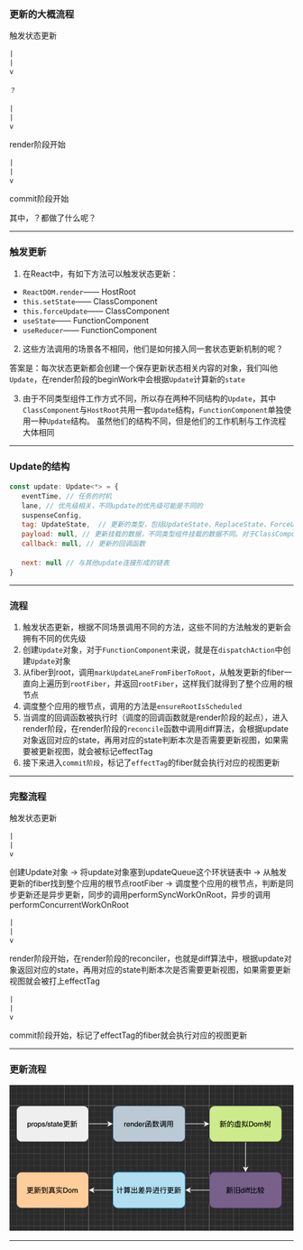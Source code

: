 ### 更新的大概流程
触发状态更新

    |
    |
    v

    ？

    |
    |
    v
render阶段开始

    |
    |
    v    
commit阶段开始

其中，？都做了什么呢？

---

### 触发更新
1. 在React中，有如下方法可以触发状态更新：
+ `ReactDOM.render`—— HostRoot
+ `this.setState`—— ClassComponent
+ `this.forceUpdate`—— ClassComponent
+ `useState`—— FunctionComponent
+ `useReducer`—— FunctionComponent

2. 这些方法调用的场景各不相同，他们是如何接入同一套状态更新机制的呢？

答案是：每次状态更新都会创建一个保存更新状态相关内容的对象，我们叫他`Update`，在render阶段的beginWork中会根据`Update`计算新的`state`

3. 由于不同类型组件工作方式不同，所以存在两种不同结构的`Update`，其中`ClassComponent`与`HostRoot`共用一套`Update`结构，`FunctionComponent`单独使用一种`Update`结构。
虽然他们的结构不同，但是他们的工作机制与工作流程大体相同

---

### Update的结构
```js
const update: Update<*> = {
   eventTime, // 任务的时机
   lane, // 优先级相关，不同update的优先级可能是不同的
   suspenseConfig,
   tag: UpdateState,  // 更新的类型，包括UpdateState、ReplaceState、ForceUpdate、CaptureUpdate
   payload: null, // 更新挂载的数据，不同类型组件挂载的数据不同。对于ClassComponent，payload为this.setState的第一个传参，对于HostRoot，payload为ReactDOM.render的第一个传参
   callback: null, // 更新的回调函数
   
   next: null // 与其他update连接形成的链表
}

```

---

### 流程
1. 触发状态更新，根据不同场景调用不同的方法，这些不同的方法触发的更新会拥有不同的优先级
2. 创建`Update`对象，对于`FunctionComponent`来说，就是在`dispatchAction`中创建`Update`对象
3. 从fiber到root，调用`markUpdateLaneFromFiberToRoot`，从触发更新的fiber一直向上遍历到`rootFiber`，并返回`rootFiber`，这样我们就得到了整个应用的根节点
4. 调度整个应用的根节点，调用的方法是`ensureRootIsScheduled`
5. 当调度的回调函数被执行时（调度的回调函数就是render阶段的起点），进入render阶段，在render阶段的`reconcile`函数中调用diff算法，会根据update对象返回对应的state，再用对应的state判断本次是否需要更新视图，如果需要被更新视图，就会被标记effectTag
6. 接下来进入`commit阶段`，标记了`effectTag`的fiber就会执行对应的视图更新

---

### 完整流程

触发状态更新

    |
    |
    v

创建Update对象 -> 将update对象塞到updateQueue这个环状链表中 -> 从触发更新的fiber找到整个应用的根节点rootFiber -> 调度整个应用的根节点，判断是同步更新还是异步更新，同步的调用performSyncWorkOnRoot，异步的调用performConcurrentWorkOnRoot

    |
    |
    v
render阶段开始，在render阶段的reconciler，也就是diff算法中，根据update对象返回对应的state，再用对应的state判断本次是否需要更新视图，如果需要更新视图就会被打上effectTag

    |
    |
    v    
commit阶段开始，标记了effectTag的fiber就会执行对应的视图更新

---

### 更新流程
![](https://raw.githubusercontent.com/superwtt/MyFileRepository/main/image/React/更新流程.png)

---


